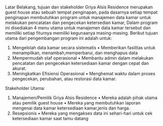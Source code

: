 Latar Belakang, tujuan dan stakeholder
Griya Alsis Residence merupakan guest house atau sebuah tempat penginapan, pada dasarnya setiap tempat penginapan membutuhkan program untuk manajemen data kamar untuk melakukan pencatatan dan pengecekan ketersedian kamar, Dalam program ini disediakan 4 menu utama untuk manajemen data kamar tersebut dan memiliki setiap fiturnya memiliki kegunaanya masing-masing. Berikut tujuan utama dari pengembangan program ini adalah untuk:
1.	Mengelolah data kamar secara sistematis
•	Memberikan fasilitas untuk menampilkan, menambah,memperbarui, dan menghapus data
2.	Mempermudah staf operasional
•	Membantu admin dalam melakukan pencatatan dan pengecekan ketersediaan kamar dengan cepat dan akurat.
3.	Meningkatkan Efisiensi Operasional
•	Menghemat waktu dalam proses pengecekan, perubahan, atau restorasi data kamar.

Stakeholder Utama:
1.	Manajemen/Pemilik Griya Alsis Residence
•	Mereka adalah pihak utama atau pemilik guest house
•	Mereka yang membutuhkan laporan mengenai data kamar ketersediaan kamar,jenis dan harga.
2.	Resepsionis 
•	Mereka yang mengakses data ini sehari-hari untuk cek ketersediaan kamar saat tamu datang

